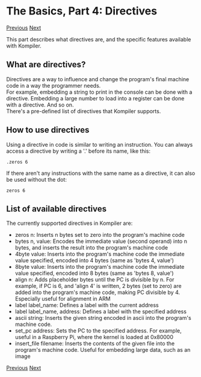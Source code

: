 # The Basics, Part 4: Directives
[Previous](/docs/basics/03_labels.md) [Next](/docs/basics/05_includes.md)

This part describes what directives are, and the specific features available with Kompiler.

## What are directives?
Directives are a way to influence and change the program's final machine code in a way the programmer needs.<br>
For example, embedding a string to print in the console can be done with a directive. Embedding a large number to load into a register can be done with a directive. And so on.<br>
There's a pre-defined list of directives that Kompiler supports.

## How to use directives
Using a directive in code is similar to writing an instruction. You can always access a directive by writing a '.' before its name, like this:
```
.zeros 6
```
If there aren't any instructions with the same name as a directive, it can also be used without the dot:
```
zeros 6
```

## List of available directives
The currently supported directives in Kompiler are:
 - zeros n: Inserts n bytes set to zero into the program's machine code
 - bytes n, value: Encodes the immediate value (second operand) into n bytes, and inserts the result into the program's machine code
 - 4byte value: Inserts into the program's machine code the immediate value specified, encoded into 4 bytes (same as 'bytes 4, value')
 - 8byte value: Inserts into the program's machine code the immediate value specified, encoded into 8 bytes (same as 'bytes 8, value')
 - align n: Adds placeholder bytes until the PC is divisible by n. For example, if PC is 6, and 'align 4' is written, 2 bytes (set to zero) are added into the program's machine code, making PC divisible by 4. Especially useful for alignment in ARM
 - label label_name: Defines a label with the current address
 - label label_name, address: Defines a label with the specified address
 - ascii string: Inserts the given string encoded in ascii into the program's machine code.
 - set_pc address: Sets the PC to the specified address. For example, useful in a Raspberry Pi, where the kernel is loaded at 0x80000
 - insert_file filename: Inserts the contents of the given file into the program's machine code. Useful for embedding large data, such as an image
 
 
 
[Previous](/docs/basics/03_labels.md) [Next](/docs/basics/05_includes.md)